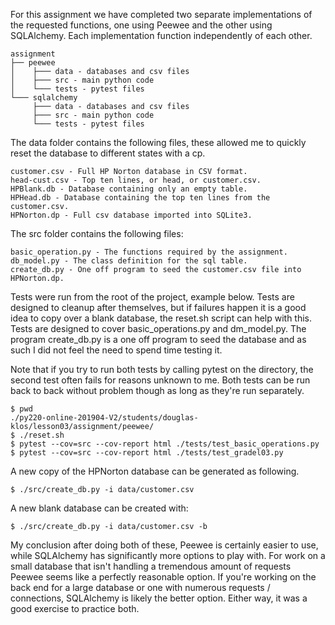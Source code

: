 For this assignment we have completed two separate implementations
of the requested functions, one using Peewee and the other using
SQLAlchemy.  Each implementation function independently of each other.

```
assignment
├── peewee
│    ├─── data - databases and csv files
│    ├─── src - main python code
│    └─── tests - pytest files
└─── sqlalchemy
     ├─── data - databases and csv files
     ├─── src - main python code
     └─── tests - pytest files
```

The data folder contains the following files, these allowed me to 
quickly reset the database to different states with a cp.
```
customer.csv - Full HP Norton database in CSV format.
head-cust.csv - Top ten lines, or head, or customer.csv.
HPBlank.db - Database containing only an empty table.
HPHead.db - Database containing the top ten lines from the customer.csv.
HPNorton.dp - Full csv database imported into SQLite3.
```


The src folder contains the following files:
```
basic_operation.py - The functions required by the assignment.
db_model.py - The class definition for the sql table.
create_db.py - One off program to seed the customer.csv file into HPNorton.dp.
```

Tests were run from the root of the project, example below.  Tests are designed
to cleanup after themselves, but if failures happen it is a good idea to
copy over a blank database, the reset.sh script can help with this.
Tests are designed to cover basic_operations.py and dm_model.py.  The program
create_db.py is a one off program to seed the database and as such I did not
feel the need to spend time testing it.

Note that if you try to run both tests by calling pytest on the directory, the
second test often fails for reasons unknown to me.  Both tests can be run
back to back without problem though as long as they're run separately.

```
$ pwd
./py220-online-201904-V2/students/douglas-klos/lesson03/assignment/peewee/
$ ./reset.sh
$ pytest --cov=src --cov-report html ./tests/test_basic_operations.py
$ pytest --cov=src --cov-report html ./tests/test_gradel03.py
```

A new copy of the HPNorton database can be generated as following.
```
$ ./src/create_db.py -i data/customer.csv
```

A new blank database can be created with:
```
$ ./src/create_db.py -i data/customer.csv -b
```

My conclusion after doing both of these, Peewee is certainly easier to use, 
while SQLAlchemy has significantly more options to play with.  For work on a
small database that isn't handling a tremendous amount of requests Peewee seems
like a perfectly reasonable option.  If you're working on the back end for a
large database or one with numerous requests / connections, SQLAlchemy is likely
the better option.  Either way, it was a good exercise to practice both.